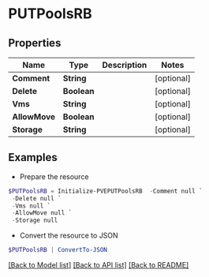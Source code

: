# PUTPoolsRB
## Properties

Name | Type | Description | Notes
------------ | ------------- | ------------- | -------------
**Comment** | **String** |  | [optional] 
**Delete** | **Boolean** |  | [optional] 
**Vms** | **String** |  | [optional] 
**AllowMove** | **Boolean** |  | [optional] 
**Storage** | **String** |  | [optional] 

## Examples

- Prepare the resource
```powershell
$PUTPoolsRB = Initialize-PVEPUTPoolsRB  -Comment null `
 -Delete null `
 -Vms null `
 -AllowMove null `
 -Storage null
```

- Convert the resource to JSON
```powershell
$PUTPoolsRB | ConvertTo-JSON
```

[[Back to Model list]](../README.md#documentation-for-models) [[Back to API list]](../README.md#documentation-for-api-endpoints) [[Back to README]](../README.md)

